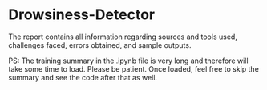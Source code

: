 # Drowsiness-Detector
The report contains all information regarding sources and tools used, challenges faced, errors obtained, and sample outputs.

PS: The training summary in the .ipynb file is very long and therefore will take some time to load. Please be patient. Once loaded, feel free to skip the summary and see the code after that as well. 
